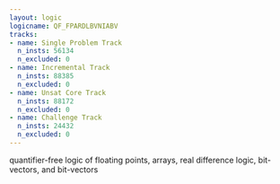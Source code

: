 ```yaml
---
layout: logic
logicname: QF_FPARDLBVNIABV
tracks:
- name: Single Problem Track
  n_insts: 56134
  n_excluded: 0
- name: Incremental Track
  n_insts: 88385
  n_excluded: 0
- name: Unsat Core Track
  n_insts: 88172
  n_excluded: 0
- name: Challenge Track
  n_insts: 24432
  n_excluded: 0
---
```

quantifier-free logic of floating points, arrays, real difference logic, bit-vectors, and bit-vectors